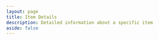 ```yaml
---
layout: page
title: Item Details
description: Detailed information about a specific item
aside: false
---
```


<script setup>
import { useData } from 'vitepress'
const { page } = useData()
</script>

<ItemPage />
